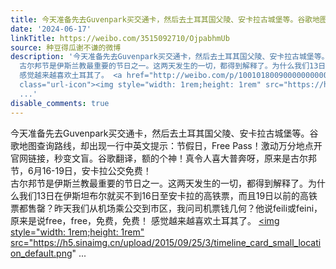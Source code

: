 ```yaml
---
title: 今天准备先去Guvenpark买交通卡，然后去土耳其国父陵、安卡拉古城堡等。谷歌地图查询路线，却出现一行中英文提示：节假日，Free Pass！激动万分地点开官网链接，...
date: '2024-06-17'
linkTitle: https://weibo.com/3515092710/OjpabhmUb
source: 种豆得瓜谢不谦的微博
description: '今天准备先去Guvenpark买交通卡，然后去土耳其国父陵、安卡拉古城堡等。谷歌地图查询路线，却出现一行中英文提示：节假日，Free Pass！激动万分地点开官网链接，秒变文盲。谷歌翻译，额的个神！真令人喜大普奔呀，原来是古尔邦节，6月16-19日，安卡拉公交免费！<br>
  古尔邦节是伊斯兰教最重要的节日之一。这两天发生的一切，都得到解释了。为什么我们13日在伊斯坦布尔就买不到16日至安卡拉的高铁票，而且19日以前的高铁票都售罄？昨天我们从机场乘公交到市区，我问司机票钱几何？他说feili或feini，原来是说free，free，免费，免费！
  感觉越来越喜欢土耳其了。 <a href="http://weibo.com/p/1001018009000000000000018" data-hide=""><span
  class="url-icon"><img style="width: 1rem;height: 1rem" src="https://h5.sinaimg.cn/upload/2015/09/25/3/timeline_card_small_location_default.png"
  ...'
disable_comments: true
---
```

今天准备先去Guvenpark买交通卡，然后去土耳其国父陵、安卡拉古城堡等。谷歌地图查询路线，却出现一行中英文提示：节假日，Free Pass！激动万分地点开官网链接，秒变文盲。谷歌翻译，额的个神！真令人喜大普奔呀，原来是古尔邦节，6月16-19日，安卡拉公交免费！<br> 古尔邦节是伊斯兰教最重要的节日之一。这两天发生的一切，都得到解释了。为什么我们13日在伊斯坦布尔就买不到16日至安卡拉的高铁票，而且19日以前的高铁票都售罄？昨天我们从机场乘公交到市区，我问司机票钱几何？他说feili或feini，原来是说free，free，免费，免费！ 感觉越来越喜欢土耳其了。 <a href="http://weibo.com/p/1001018009000000000000018" data-hide=""><span class="url-icon"><img style="width: 1rem;height: 1rem" src="https://h5.sinaimg.cn/upload/2015/09/25/3/timeline_card_small_location_default.png" ...
